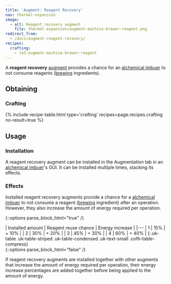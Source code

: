 ```yaml
---
title: 'Augment: Reagent Recovery'
nav: thermal-expansion
image:
  - alt: Reagent recovery augment
    file: thermal-expansion/augment-machine-brewer-reagent.png
redirect_from:
  - /docs/augment-reagent-recovery/
recipes:
  crafting:
    - te5-augment-machine-brewer-reagent
---
```


A **reagent recovery** [augment](/docs/thermal-expansion/augments/) provides a chance for an
[alchemical imbuer](/docs/thermal-expansion/alchemical-imbuer/) to not consume reagents
([brewing](https://minecraft.gamepedia.com/Brewing) ingredients).


Obtaining
---------

### Crafting
{% include recipe-table.html type='crafting' recipes=page.recipes.crafting no-result=true %}


Usage
-----

### Installation
A reagent recovery augment can be installed in the Augmentation tab in an
[alchemical imbuer](/docs/thermal-expansion/alchemical-imbuer/)'s GUI. It can be installed
multiple times, stacking its effects.

### Effects
Installed reagent recovery augments provide a chance for a [alchemical
imbuer](/docs/thermal-expansion/alchemical-imbuer/) to not consume a reagent
([brewing](https://minecraft.gamepedia.com/Brewing) ingredient) after an
operation. However, they also increase the amount of energy required per
operation.

{::options parse_block_html="true" /}
<div class="uk-overflow-container">
| Installed amount | Reagent reuse chance | Energy increase |
|---
| 1 | 15% | + 10% |
| 2 | 30% | + 20% |
| 3 | 45% | + 30% |
| 4 | 60% | + 40% |
{:.uk-table .uk-table-striped .uk-table-condensed .uk-text-small .cofh-table-compress}
</div>
{::options parse_block_html="false" /}

If reagent recovery augments are installed together with other augments that
increase the amount of energy required per operation, their energy increase
percentages are added together before being applied to the amount of energy.
